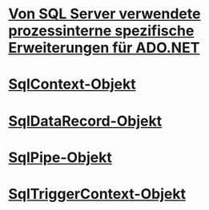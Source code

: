 # [Von SQL Server verwendete prozessinterne spezifische Erweiterungen für ADO.NET](sql-server-in-process-specific-extensions-to-ado-net.md)
# [SqlContext-Objekt](sqlcontext-object.md)
# [SqlDataRecord-Objekt](sqldatarecord-object.md)
# [SqlPipe-Objekt](sqlpipe-object.md)
# [SqlTriggerContext-Objekt](sqltriggercontext-object.md)
